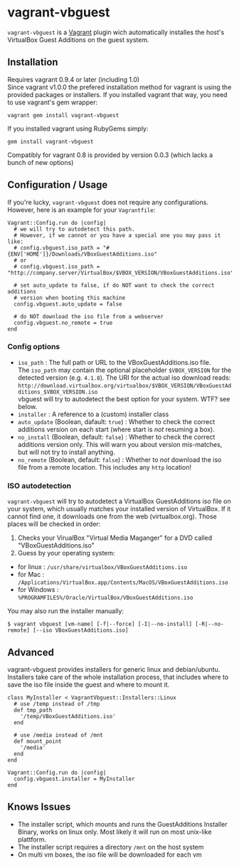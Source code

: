# vagrant-vbguest

`vagrant-vbguest` is a [Vagrant](http://vagrantup.com) plugin wich automatically installes the host's VirtualBox Guest Additions on the guest system.

## Installation

Requires vagrant 0.9.4 or later (including 1.0)    
Since vagrant v1.0.0 the prefered installation method for vagrant is using the provided packages or installers. 
If you installed vagrant that way, you need to use vagrant's gem wrapper:

    vagrant gem install vagrant-vbguest

If you installed vagrant using RubyGems simply:

    gem install vagrant-vbguest

Compatibly for vagrant 0.8 is provided by version 0.0.3 (which lacks a bunch of new options)

## Configuration / Usage

If you're lucky, `vagrant-vbguest` does not require any configurations. 
However, here is an example for your `Vagrantfile`:

    Vagrant::Config.run do |config|
      # we will try to autodetect this path. 
      # However, if we cannot or you have a special one you may pass it like:
      # config.vbguest.iso_path = "#{ENV['HOME']}/Downloads/VBoxGuestAdditions.iso"
      # or
      # config.vbguest.iso_path = "http://company.server/VirtualBox/$VBOX_VERSION/VBoxGuestAdditions.iso"
      
      # set auto_update to false, if do NOT want to check the correct additions 
      # version when booting this machine
      config.vbguest.auto_update = false
      
      # do NOT download the iso file from a webserver
      config.vbguest.no_remote = true
    end
    
### Config options

* `iso_path` : The full path or URL to the VBoxGuestAdditions.iso file. <br/>
The `iso_path` may contain the optional placeholder `$VBOX_VERSION` for the detected version (e.g. `4.1.8`).
The URI for the actual iso download reads: `http://download.virtualbox.org/virtualbox/$VBOX_VERSION/VBoxGuestAdditions_$VBOX_VERSION.iso`<br/>
vbguest will try to autodetect the best option for your system. WTF? see below.
* `installer` : A reference to a (custom) installer class
* `auto_update` (Boolean, dafault: `true`) : Whether to check the correct additions version on each start (where start is _not_ resuming a box).
* `no_install` (Boolean, default: `false`) : Whether to check the correct additions version only. This will warn you about version mis-matches, but will not try to install anything.
* `no_remote` (Boolean, default: `false`) : Whether to _not_ download the iso file from a remote location. This includes any `http` location!

### ISO autodetection

`vagrant-vbguest` will try to autodetect a VirtualBox GuestAdditions iso file on your system, which usually matches your installed version of VirtualBox.
If it cannot find one, it downloads one from the web (virtualbox.org). Those places will be checked in order:

1. Checks your VirualBox "Virtual Media Maganger" for a DVD called "VBoxGuestAdditions.iso"
2. Guess by your operating system:
  * for linux : `/usr/share/virtualbox/VBoxGuestAdditions.iso`
  * for Mac : `/Applications/VirtualBox.app/Contents/MacOS/VBoxGuestAdditions.iso`
  * for Windows : `%PROGRAMFILES%/Oracle/VirtualBox/VBoxGuestAdditions.iso`
    
You may also run the installer manually:

    $ vagrant vbguest [vm-name] [-f|--force] [-I|--no-install] [-R|--no-remote] [--iso VBoxGuestAdditions.iso]

## Advanced

vagrant-vbguest provides installers for generic linux and debian/ubuntu.  
Installers take care of the whole installation process, that includes where to save the iso file inside the guest and where to mount it.

    
    class MyInstaller < VagrantVbguest::Installers::Linux
      # use /temp instead of /tmp
      def tmp_path
        '/temp/VBoxGuestAdditions.iso'
      end

      # use /media instead of /mnt
      def mount_point
        '/media'
      end
    end
    
    Vagrant::Config.run do |config|
      config.vbguest.installer = MyInstaller
    end


## Knows Issues

* The installer script, which mounts and runs the GuestAdditions Installer Binary, works on linux only. Most likely it will run on most unix-like plattform. 
* The installer script requires a directory `/mnt` on the host system
* On multi vm boxes, the iso file will be downloaded for each vm